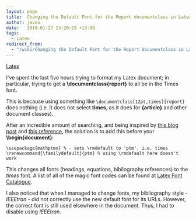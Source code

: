 ```yaml
---
layout: page
title:  Changing the Default Font for the Report documentclass in Latex
author: jevon
date:   2010-01-27 13:20:29 +13:00
tags:
  - Latex
redirect_from:
  - "/wiki/Changing the Default Font for the Report documentclass in Latex"
---
```


[Latex](Latex.md)

I've spent the last five hours trying to format my Latex document; in particular, trying to get a **\documentclass{report}** to all be in the Times font.

This is because using something like `\documentclass[12pt,times]{report}` does nothing (i.e. it does not select **times**, as it does for **{article}** and other document classes).

After an incredible amount of searching, and being inspired by <a href="http://blog.leosoto.com/2007/09/how-to-use-arial-font-in-latex.html">this blog post</a> and <a href="http://www.cl.cam.ac.uk/~rf10/pstex/latexcommands.htm">this reference</a>, the solution is to add this before your **\begin{document}**:

```
\usepackage{mathptmx} % - sets \rmdefault to 'ptm', i.e. times
\renewcommand{\familydefault}{ptm} % using \rmdefault here doesn't work
```

This changes all fonts (headings, equations, bibliography references) to the _times_ font. A list of all of the magic font codes can be found at <a href="http://www.tug.dk/FontCatalogue/">Latex Font Catalogue</a>.

I also noticed that when I managed to change fonts, my bibliography style - _IEEEtran_ - did not correctly use the new default font for its URLs. However, the correct font is still used elsewhere in the document. Thus, I had to disable using _IEEEtran_.
